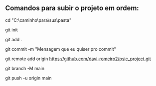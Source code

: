## Comandos para subir o projeto em ordem:

cd "C:\caminho\para\sua\pasta"

git init

git add .

git commit -m "Mensagem que eu quiser pro commit"

git remote add origin https://github.com/davi-romeiro2/psic_project.git

git branch -M main
   
git push -u origin main

